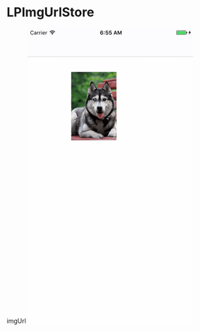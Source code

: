 # LPImgUrlStore
imgUrl
![image](https://github.com/lupeng123/LPImgUrlStore/blob/master/1.gif?raw=true)
